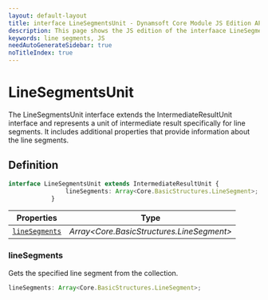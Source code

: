 ```yaml
---
layout: default-layout
title: interface LineSegmentsUnit - Dynamsoft Core Module JS Edition API Reference
description: This page shows the JS edition of the interfaace LineSegmentsUnit in Dynamsoft Core Module.
keywords: line segments, JS
needAutoGenerateSidebar: true
noTitleIndex: true
---
```


# LineSegmentsUnit

The LineSegmentsUnit interface extends the IntermediateResultUnit interface and represents a unit of intermediate result specifically for line segments. It includes additional properties that provide information about the line segments.

## Definition

```typescript
interface LineSegmentsUnit extends IntermediateResultUnit {
                lineSegments: Array<Core.BasicStructures.LineSegment>;
            }
```



| Properties               | Type |
|----------------------|-------------|
| [`lineSegments`](#linesegments) | *Array<Core.BasicStructures.LineSegment>* |

### lineSegments

Gets the specified line segment from the collection.

```typescript
lineSegments: Array<Core.BasicStructures.LineSegment>;
```